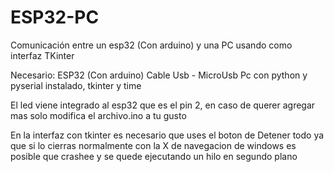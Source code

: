 # ESP32-PC
Comunicación entre un esp32 (Con arduino) y una PC usando como interfaz TKinter

Necesario:
ESP32 (Con arduino)
Cable Usb - MicroUsb
Pc con python y pyserial instalado, tkinter y time

El led viene integrado al esp32 que es el pin 2, en caso de querer agregar mas solo modifica el archivo.ino a tu gusto

En la interfaz con tkinter es necesario que uses el boton de Detener todo ya que si lo cierras normalmente con la X de navegacion de windows es posible que crashee y se quede ejecutando un hilo en segundo plano
